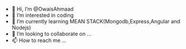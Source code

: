 - 👋 Hi, I’m @OwaisAhmaad
- 👀 I’m interested in coding
- 🌱 I’m currently learning MEAN STACK(Mongodb,Express,Angular and Nodejs)
- 💞️ I’m looking to collaborate on ...
- 📫 How to reach me ...

<!---
OwaisAhmaad/OwaisAhmaad is a ✨ special ✨ repository because its `README.md` (this file) appears on your GitHub profile.
You can click the Preview link to take a look at your changes.
--->

